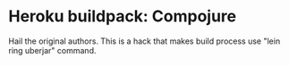 # Heroku buildpack: Compojure

Hail the original authors.
This is a hack that makes build process use "lein ring uberjar" command.
